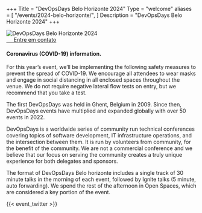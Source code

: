 +++
Title = "DevOpsDays Belo Horizonte 2024"
Type = "welcome"
aliases = [
"/events/2024-belo-horizonte/",
]
Description = "DevOpsDays Belo Horizonte 2024"
+++


<div class="row">
  <div class="col-md-4">
    <img alt="DevOpsDays Belo Horizonte 2024" src="/events/2024-belo-horizonte/logo.jpg" class="img-fluid">
    <div class="d-flex flex-row">
      <div class="col-md-12">
        <div class="p-2">
          <a class="btn btn-secondary btn-block" href="/events/2024-belo-horizonte/contact"> <i class="fa fa-envelope-o fa-lg"></i>&nbsp;&nbsp;
            &nbsp; Entre em contato</a>
        </div>
      </div>
    </div>
  </div>

  <div class="col-md-7">
    <div class="alert alert-secondary" role="alert">
      <h4 class="alert-heading">Coronavirus (COVID-19) information.</h4>
      <p>For this year’s event, we’ll be implementing the following safety measures to prevent the spread of COVID-19. We encourage all attendees to wear masks and engage in social distancing in all enclosed spaces throughout the venue. We do not require negative lateral flow tests on entry, but we recommend that you take a test.</p>
    </div>
    <p>The first DevOpsDays was held in Ghent, Belgium in 2009. Since then, DevOpsDays events have multiplied and expanded globally with over 50 events in 2022.</p>
    <p>DevOpsDays is a worldwide series of community run technical conferences covering topics of software development, IT infrastructure operations, and the intersection between them. It is run by volunteers from community, for the benefit of the community.
      We are not a commercial conference and we believe that our focus on serving the community creates a truly unique experience for both delegates and sponsors.
    </p>
    <p>The format of DevOpsDays Belo horizonte includes a single track of 30 minute talks in the morning of each event, followed by Ignite talks (5 minute, auto forwarding). We spend the rest of the afternoon in Open Spaces, which are considered a key portion of the event.
    </p>
    {{< event_twitter >}}
  </div>
</div>
